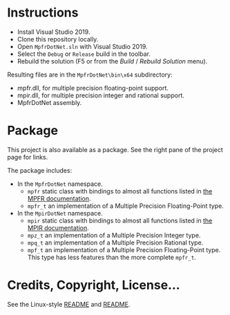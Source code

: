 # Instructions
+ Install Visual Studio 2019.
+ Clone this repository locally.
+ Open `MpfrDotNet.sln` with Visual Studio 2019.
+ Select the `Debug` or `Release` build in the toolbar.
+ Rebuild the solution (F5 or from the *Build* / *Rebuild Solution* menu).

Resulting files are in the `MpfrDotNet\bin\x64` subdirectory:

+ mpfr.dll, for multiple precision floating-point support.
+ mpir.dll, for multiple precision integer and rational support.
+ MpfrDotNet assembly.

# Package

This project is also available as a package. See the right pane of the project page for links.

The package includes: 

+ In the `MpfrDotNet` namespace.
  * `mpfr` static class with bindings to almost all functions listed in [the MPFR documentation](https://www.mpfr.org/mpfr-current/mpfr.pdf).
  * `mpfr_t` an implementation of a Multiple Precision Floating-Point type.
+ In the `MpirDotNet` namespace.
  * `mpir` static class with bindings to almost all functions listed in [the MPIR documentation](http://mpir.org/mpir-3.0.0.pdf).
  * `mpz_t` an implementation of a Multiple Precision Integer type.
  * `mpq_t` an implementation of a Multiple Precision Rational type.
  * `mpf_t` an implementation of a Multiple Precision Floating-Point type. This type has less features than the more complete `mpfr_t`. 

# Credits, Copyright, License...
See the Linux-style [README](mpfr/README) and [README](mpir/README).
